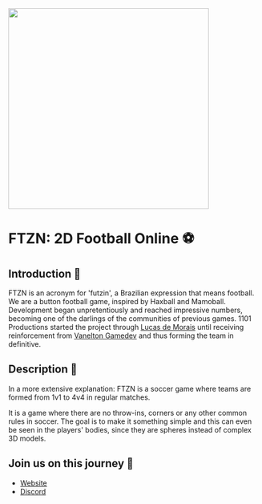 <img src="https://i.imgur.com/1ppabHJ_d.webp?maxwidth=760&fidelity=grand" width=400>

# FTZN: 2D Football Online ⚽

## Introduction 🥅
FTZN is an acronym for 'futzin', a Brazilian expression that means football. We are a button football game, inspired by Haxball and Mamoball. Development began unpretentiously and reached impressive numbers, becoming one of the darlings of the communities of previous games. 1101 Productions started the project through [Lucas de Morais](https://github.com/mendebian) until receiving reinforcement from [Vanelton Gamedev](https://github.com/vanelton) and thus forming the team in definitive.

## Description 📝
In a more extensive explanation: FTZN is a soccer game where teams are formed from 1v1 to 4v4 in regular matches.

It is a game where there are no throw-ins, corners or any other common rules in soccer. The goal is to make it something simple and this can even be seen in the players' bodies, since they are spheres instead of complex 3D models.

## Join us on this journey 🚀
- [Website](https://futzin.online/)
- [Discord](https://discord.gg/futzin)
